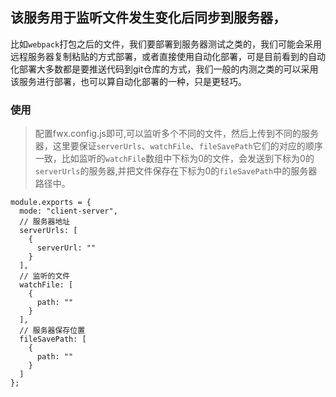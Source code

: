 ## 该服务用于监听文件发生变化后同步到服务器，
比如`webpack`打包之后的文件，我们要部署到服务器测试之类的，我们可能会采用远程服务器复制粘贴的方式部署，或者直接使用自动化部署，可是目前看到的自动化部署大多数都是要推送代码到git仓库的方式，我们一般的内测之类的可以采用该服务进行部署，也可以算自动化部署的一种，只是更轻巧。

### 使用
> 配置fwx.config.js即可,可以监听多个不同的文件，然后上传到不同的服务器，这里要保证`serverUrls`、`watchFile`、`fileSavePath`它们的对应的顺序一致，比如监听的`watchFile`数组中下标为0的文件，会发送到下标为0的`serverUrls`的服务器,并把文件保存在下标为0的`fileSavePath`中的服务器路径中。
```
module.exports = {
  mode: "client-server",
  // 服务器地址
  serverUrls: [
    {
      serverUrl: ""
    }
  ],
  // 监听的文件
  watchFile: [
    {
      path: ""
    }
  ],
  // 服务器保存位置
  fileSavePath: [
    {
      path: ""
    }
  ]
};

```
